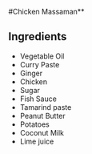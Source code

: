 #Chicken Massaman**

## Ingredients

- Vegetable Oil
- Curry Paste
- Ginger
- Chicken
- Sugar
- Fish Sauce
- Tamarind paste
- Peanut Butter
- Potatoes
- Coconut Milk
- Lime juice
